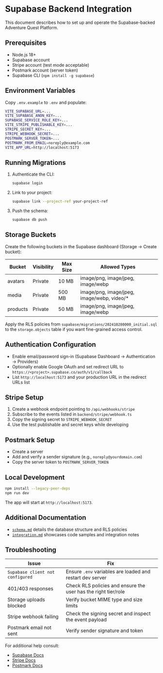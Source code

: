# Supabase Backend Integration

This document describes how to set up and operate the Supabase-backed Adventure Quest Platform.

## Prerequisites

- Node.js 18+
- Supabase account
- Stripe account (test mode acceptable)
- Postmark account (server token)
- Supabase CLI (`npm install -g supabase`)

## Environment Variables

Copy `.env.example` to `.env` and populate:

```bash
VITE_SUPABASE_URL=...
VITE_SUPABASE_ANON_KEY=...
SUPABASE_SERVICE_ROLE_KEY=...
VITE_STRIPE_PUBLISHABLE_KEY=...
STRIPE_SECRET_KEY=...
STRIPE_WEBHOOK_SECRET=...
POSTMARK_SERVER_TOKEN=...
POSTMARK_FROM_EMAIL=noreply@example.com
VITE_APP_URL=http://localhost:5173
```

## Running Migrations

1. Authenticate the CLI:
   ```bash
   supabase login
   ```
2. Link to your project:
   ```bash
   supabase link --project-ref your-project-ref
   ```
3. Push the schema:
   ```bash
   supabase db push
   ```

## Storage Buckets

Create the following buckets in the Supabase dashboard (Storage → Create bucket):

| Bucket   | Visibility | Max Size | Allowed Types                              |
|----------|------------|----------|--------------------------------------------|
| avatars  | Private    | 10 MB    | image/png, image/jpeg, image/webp          |
| media    | Private    | 500 MB   | image/png, image/jpeg, image/webp, video/* |
| products | Private    | 50 MB    | image/png, image/jpeg, image/webp          |

Apply the RLS policies from `supabase/migrations/202410280000_initial.sql` to the `storage.objects` table if you want fine-grained access control.

## Authentication Configuration

- Enable email/password sign-in (Supabase Dashboard → Authentication → Providers)
- Optionally enable Google OAuth and set redirect URL to `https://<project>.supabase.co/auth/v1/callback`
- List `http://localhost:5173` and your production URL in the redirect URLs list

## Stripe Setup

1. Create a webhook endpoint pointing to `/api/webhooks/stripe`
2. Subscribe to the events listed in `backend/stripe/webhook.ts`
3. Copy the signing secret to `STRIPE_WEBHOOK_SECRET`
4. Use the test publishable and secret keys while developing

## Postmark Setup

- Create a server
- Add and verify a sender signature (e.g., `noreply@yourdomain.com`)
- Copy the server token to `POSTMARK_SERVER_TOKEN`

## Local Development

```bash
npm install --legacy-peer-deps
npm run dev
```

The app will start at `http://localhost:5173`.

## Additional Documentation

- [`schema.md`](./schema.md) details the database structure and RLS policies
- [`integration.md`](./integration.md) showcases code samples and integration notes

## Troubleshooting

| Issue | Fix |
|-------|-----|
| `Supabase client not configured` | Ensure `.env` variables are loaded and restart dev server |
| 401/403 responses | Check RLS policies and ensure the user has the right tier/role |
| Storage uploads blocked | Verify bucket MIME type and size limits |
| Stripe webhook failing | Check the signing secret and inspect the event payload |
| Postmark email not sent | Verify sender signature and token |

For additional help consult:
- [Supabase Docs](https://supabase.com/docs)
- [Stripe Docs](https://stripe.com/docs)
- [Postmark Docs](https://postmarkapp.com/developer)

